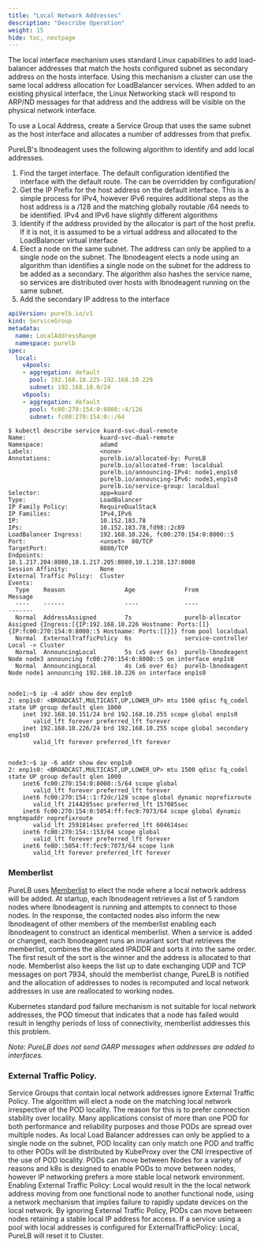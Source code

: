 ```yaml
---
title: "Local Network Addresses"
description: "Describe Operation"
weight: 15
hide: toc, nextpage
---
```

The local interface mechanism uses standard Linux capabilities to add load-balancer addresses that match the hosts configured subnet as secondary address on the hosts interface.  Using this mechanism a cluster can use the same local address allocation for LoadBalancer services.  When added to an existing physical interface, the Linux Networking stack will respond to ARP/ND messages for that address and the address will be visible on the physical network interface.  

To use a Local Address, create a Service Group that uses the same subnet as the host interface and allocates a number of addresses from that prefix.

PureLB's lbnodeagent uses the following algorithm to identify and add local addresses.

1.  Find the target interface.  The default configuration identified the interface with the default route.  The can be overridden by configuration/
2.  Get the IP Prefix for the host address on the default interface.  This is a simple process for IPv4, however IPv6 requires additional steps as the host address is a /128 and the matching globally routable /64 needs to be identified.  IPv4 and IPv6 have slightly different algorithms
3.  Identify if the address provided by the allocator is part of the host prefix.  If it is not, it is assumed to be a virtual address and allocated to the LoadBalancer virtual interface
4.  Elect a node on the same subnet.  The address can only be applied to a single node on the subnet.  The lbnodeagent elects a node using an algorithm than identifies a single node on the subnet for the address to be added as a secondary.  The algorithm also hashes the service name, so services are distributed over hosts with lbnodeagent running on the same subnet. 
5.  Add the secondary IP address to the interface

```yaml
apiVersion: purelb.io/v1
kind: ServiceGroup
metadata:
  name: LocalAddressRange
  namespace: purelb
spec:
  local:
    v4pools:
    - aggregation: default
      pool: 192.168.10.225-192.168.10.229
      subnet: 192.168.10.0/24
    v6pools:
    - aggregation: default
      pool: fc00:270:154:0:8000::4/126
      subnet: fc00:270:154:0::/64
```
```plaintext
$ kubectl describe service kuard-svc-dual-remote 
Name:                     kuard-svc-dual-remote
Namespace:                adamd
Labels:                   <none>
Annotations:              purelb.io/allocated-by: PureLB
                          purelb.io/allocated-from: localdual
                          purelb.io/announcing-IPv4: node1,enp1s0
                          purelb.io/announcing-IPv6: node3,enp1s0
                          purelb.io/service-group: localdual
Selector:                 app=kuard
Type:                     LoadBalancer
IP Family Policy:         RequireDualStack
IP Families:              IPv4,IPv6
IP:                       10.152.183.78
IPs:                      10.152.183.78,fd98::2c89
LoadBalancer Ingress:     192.168.10.226, fc00:270:154:0:8000::5
Port:                     <unset>  80/TCP
TargetPort:               8080/TCP
Endpoints:                10.1.217.204:8080,10.1.217.205:8080,10.1.238.137:8080
Session Affinity:         None
External Traffic Policy:  Cluster
Events:
  Type    Reason                 Age              From                Message
  ----    ------                 ----             ----                -------
  Normal  AddressAssigned        7s               purelb-allocator    Assigned {Ingress:[{IP:192.168.10.226 Hostname: Ports:[]} {IP:fc00:270:154:0:8000::5 Hostname: Ports:[]}]} from pool localdual
  Normal  ExternalTrafficPolicy  6s               service-controller  Local -> Cluster
  Normal  AnnouncingLocal        5s (x5 over 6s)  purelb-lbnodeagent  Node node3 announcing fc00:270:154:0:8000::5 on interface enp1s0
  Normal  AnnouncingLocal        4s (x6 over 6s)  purelb-lbnodeagent  Node node1 announcing 192.168.10.226 on interface enp1s0


node1:~$ ip -4 addr show dev enp1s0
2: enp1s0: <BROADCAST,MULTICAST,UP,LOWER_UP> mtu 1500 qdisc fq_codel state UP group default qlen 1000
    inet 192.168.10.151/24 brd 192.168.10.255 scope global enp1s0
       valid_lft forever preferred_lft forever
    inet 192.168.10.226/24 brd 192.168.10.255 scope global secondary enp1s0
       valid_lft forever preferred_lft forever


node3:~$ ip -6 addr show dev enp1s0
2: enp1s0: <BROADCAST,MULTICAST,UP,LOWER_UP> mtu 1500 qdisc fq_codel state UP group default qlen 1000
    inet6 fc00:270:154:0:8000::5/64 scope global 
       valid_lft forever preferred_lft forever
    inet6 fc00:270:154::1:f2dc/128 scope global dynamic noprefixroute 
       valid_lft 2144285sec preferred_lft 157085sec
    inet6 fc00:270:154:0:5054:ff:fec9:7073/64 scope global dynamic mngtmpaddr noprefixroute 
       valid_lft 2591814sec preferred_lft 604614sec
    inet6 fc00:270:154::153/64 scope global 
       valid_lft forever preferred_lft forever
    inet6 fe80::5054:ff:fec9:7073/64 scope link 
       valid_lft forever preferred_lft forever
```

### Memberlist
PureLB uses [Memberlist](https://github.com/hashicorp/memberlist) to elect the node where a local network address will be added.  At startup, each lbnodeagent retrieves a list of 5 random nodes where lbnodeagent is running and attempts to connect to those nodes.  In the response, the contacted nodes also inform the new lbnodeagent of other members of the memberlist enabling each lbnodeagent to construct an identical memberlist.  When a service is added or changed, each lbnodeagent runs an invariant sort that retrieves the memberlist, combines the allocated IPADDR  and sorts it into the same order.  The first result of the sort is the winner and the address is allocated to that node.  Memberlist also keeps the list up to date exchanging UDP and TCP messages on port 7934, should the memberlist change, PureLB is notified and the allocation of addresses to nodes is recomputed and local network addresses in use are reallocated to working nodes.

Kubernetes standard pod failure mechanism is not suitable for local network addresses, the POD timeout that indicates that a node has failed would result in lengthy periods of loss of connectivity, memberlist addresses this this problem.


_Note: PureLB does not send GARP messages when addresses are added to interfaces._ 

### External Traffic Policy.  
Service Groups that contain local network addresses ignore External Traffic Policy.  The algorithm will elect a node on the matching local network irrespective of the POD locality.  The reason for this is to prefer connection stability over locality.  Many applications consist of more than one POD for both performance and reliability purposes and those PODs are spread over multiple nodes.  As local Load Balancer addresses can only be applied to a single node on the subnet, POD locality can only match one POD and traffic to other PODs will be distributed by KubeProxy over the CNI irrespective of the use of POD locality.  PODs can move between Nodes for a variety of reasons and k8s is designed to enable PODs to move between nodes, however IP networking prefers a more stable local network environment.  Enabling External Traffic Policy: Local would result in the the local network address moving from one functional node to another functional node, using a network mechanism that implies failure to rapidly update devices on the local network.  By ignoring External Traffic Policy, PODs can move between nodes retaining a stable local IP address for access.  If a service using a pool with local addresses is configured for ExternalTrafficPolicy: Local, PureLB will reset it to Cluster.
